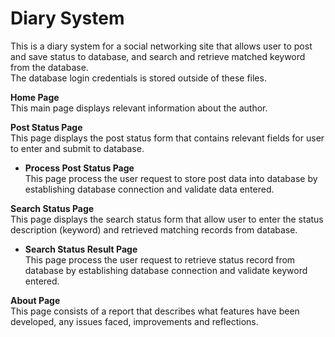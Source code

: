 # Diary System 
This is a diary system for a social networking site that allows user to post and save status to database, and search and retrieve matched keyword from the database.
<br/>
The database login credentials is stored outside of these files.

**Home Page** <br/>
This main page displays relevant information about the author.


**Post Status Page** <br/>
This page displays the post status form that contains relevant fields for user to enter and submit to database.


- **Process Post Status Page** <br/>
This page process the user request to store post data into database by establishing database connection and validate data entered.


**Search Status Page** <br/>
This page displays the search status form that allow user to enter the status description (keyword) and retrieved matching records from database.

- **Search Status Result Page** <br/>
This page process the user request to retrieve status record from database by establishing database connection and validate keyword entered.


**About Page** <br/>
This page consists of a report that describes what features have been developed, any issues faced, improvements and reflections.


